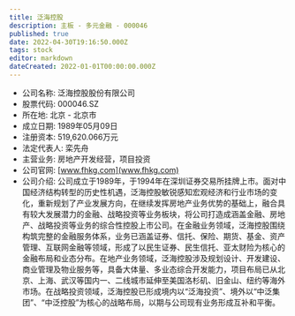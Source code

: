 ```yaml
---
title: 泛海控股
description: 主板 - 多元金融 - 000046
published: true
date: 2022-04-30T19:16:50.000Z
tags: stock
editor: markdown
dateCreated: 2022-01-01T00:00:00.000Z
---
```


- 公司名称: 泛海控股股份有限公司
- 股票代码: 000046.SZ
- 所在地: 北京 - 北京市
- 成立日期: 1989年05月09日
- 注册资本: 519,620.066万元
- 法定代表人: 栾先舟
- 主营业务: 房地产开发经营，项目投资
- 公司官网: [www.fhkg.com](www.fhkg.com)
- 公司介绍: 公司成立于1989年，于1994年在深圳证券交易所挂牌上市。面对中国经济结构转型的历史性机遇，泛海控股敏锐感知宏观经济和行业市场的变化，重新规划了产业发展方向，在继续发挥房地产业务优势的基础上，融合具有较大发展潜力的金融、战略投资等业务板块，将公司打造成涵盖金融、房地产、战略投资等业务的综合性控股上市公司。在金融业务领域，泛海控股围绕构筑完整的金融服务体系，业务已涵盖证券、信托、保险、期货、基金、资产管理、互联网金融等领域，形成了以民生证券、民生信托、亚太财险为核心的金融布局和业态分布。在地产业务领域，泛海控股涉及规划设计、开发建设、商业管理及物业服务等，具备大体量、多业态综合开发能力，项目布局已从北京、上海、武汉等国内一、二线城市延伸至美国洛杉矶、旧金山、纽约等海外市场。在战略投资领域，泛海控股已形成境内以“泛海投资”、境外以“中泛集团”、“中泛控股”为核心的战略布局，以期与公司现有业务形成互补和平衡。


